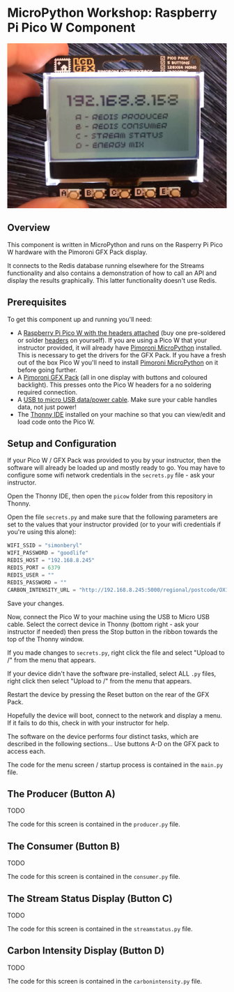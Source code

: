# MicroPython Workshop: Raspberry Pi Pico W Component

![Menu screen running on the Pico W](../images/picow_menu_screen.jpg)

## Overview

This component is written in MicroPython and runs on the Rasperry Pi Pico W hardware with the Pimoroni GFX Pack display.

It connects to the Redis database running elsewhere for the Streams functionality and also contains a demonstration of how to call an API and display the results graphically.  This latter functionality doesn't use Redis.

## Prerequisites

To get this component up and running you'll need:

* A [Raspberry Pi Pico W with the headers attached](https://shop.pimoroni.com/products/raspberry-pi-pico-w?variant=40454061752403) (buy one pre-soldered or solder [headers](https://shop.pimoroni.com/products/pico-header-pack?variant=32374935715923) on yourself).  If you are using a Pico W that your instructor provided, it will already have [Pimoroni MicroPython](https://learn.pimoroni.com/article/getting-started-with-pico) installed.  This is necessary to get the drivers for the GFX Pack.  If you have a fresh out of the box Pico W you'll need to install [Pimoroni MicroPython](https://learn.pimoroni.com/article/getting-started-with-pico) on it before going further.
* A [Pimoroni GFX Pack](https://shop.pimoroni.com/products/pico-gfx-pack?variant=40414469062739) (all in one display with buttons and coloured backlight).  This presses onto the Pico W headers for a no soldering required connection.
* A [USB to micro USB data/power cable](https://shop.pimoroni.com/products/usb-a-to-microb-cable-red?variant=32065140746).  Make sure your cable handles data, not just power!
* The [Thonny IDE](https://thonny.org/) installed on your machine so that you can view/edit and load code onto the Pico W.

## Setup and Configuration

If your Pico W / GFX Pack was provided to you by your instructor, then the software will already be loaded up and mostly ready to go.  You may have to configure some wifi network credentials in the `secrets.py` file - ask your instructor.

Open the Thonny IDE, then open the `picow` folder from this repository in Thonny.

Open the file `secrets.py` and make sure that the following parameters are set to the values that your instructor provided (or to your wifi credentials if you're using this alone):

```python
WIFI_SSID = "simonberyl"
WIFI_PASSWORD = "goodlife"
REDIS_HOST = "192.168.8.245"
REDIS_PORT = 6379
REDIS_USER = ""
REDIS_PASSWORD = ""
CARBON_INTENSITY_URL = "http://192.168.8.245:5000/regional/postcode/OX1"
```

Save your changes.

Now, connect the Pico W to your machine using the USB to Micro USB cable.  Select the correct device in Thonny (bottom right - ask your instructor if needed) then press the Stop button in the ribbon towards the top of the Thonny window.

If you made changes to `secrets.py`, right click the file and select "Upload to /" from the menu that appears.

If your device didn't have the software pre-installed, select ALL `.py` files, right click then select "Upload to /" from the menu that appears.

Restart the device by pressing the Reset button on the rear of the GFX Pack.

Hopefully the device will boot, connect to the network and display a menu.  If it fails to do this, check in with your instructor for help.

The software on the device performs four distinct tasks, which are described in the following sections...  Use buttons A-D on the GFX pack to access each.  

The code for the menu screen / startup process is contained in the `main.py` file.

## The Producer (Button A)

TODO

The code for this screen is contained in the `producer.py` file.

## The Consumer (Button B)

TODO

The code for this screen is contained in the `consumer.py` file.

## The Stream Status Display (Button C)

TODO

The code for this screen is contained in the `streamstatus.py` file.

## Carbon Intensity Display (Button D)

TODO

The code for this screen is contained in the `carbonintensity.py` file.